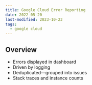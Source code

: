 ```yaml
---
title: Google Cloud Error Reporting
date: 2022-05-20
last-modified: 2023-10-23
tags:
  - google cloud
---
```


## Overview

- Errors displayed in dashboard
- Driven by logging
- Deduplicated—grouped into issues
- Stack traces and instance counts
